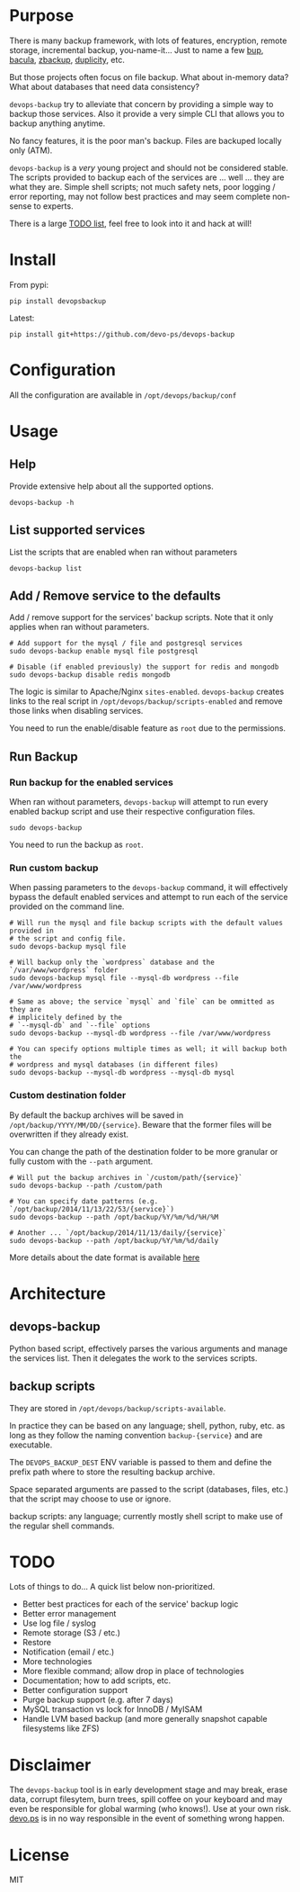 # Purpose

There is many backup framework, with lots of features, encryption, remote storage, incremental backup, you-name-it... Just to name a few [bup](), [bacula](), [zbackup](), [duplicity](), etc.

But those projects often focus on file backup. What about in-memory data? What about databases that need data consistency? 

`devops-backup` try to alleviate that concern by providing a simple way to backup those services. Also it provide a very simple CLI that allows you to backup anything anytime.

No fancy features, it is the poor man's backup. Files are backuped locally only (ATM).

`devops-backup` is a *very* young project and should not be considered stable. The scripts provided to backup each of the services are ... well ... they are what they are. Simple shell scripts; not much safety nets, poor logging / error reporting, may not follow best practices and may seem complete non-sense to experts. 

There is a large [TODO list](https://github.com/devo-ps/devops-backup#todo), feel free to look into it and hack at will!

# Install

From pypi:
```
pip install devopsbackup
```

Latest:
```
pip install git+https://github.com/devo-ps/devops-backup
```

# Configuration

All the configuration are available in `/opt/devops/backup/conf`

# Usage

## Help

Provide extensive help about all the supported options.

```
devops-backup -h
```

## List supported services

List the scripts that are enabled when ran without parameters

```
devops-backup list 
```

## Add / Remove service to the defaults

Add / remove support for the services' backup scripts. Note that it only applies when ran without parameters.

```
# Add support for the mysql / file and postgresql services
sudo devops-backup enable mysql file postgresql

# Disable (if enabled previously) the support for redis and mongodb
sudo devops-backup disable redis mongodb
```

The logic is similar to Apache/Nginx `sites-enabled`. `devops-backup` creates links to the real script in `/opt/devops/backup/scripts-enabled` and remove those links when disabling services.

You need to run the enable/disable feature as `root` due to the permissions.

## Run Backup

### Run backup for the enabled services

When ran without parameters, `devops-backup` will attempt to run every enabled backup script and use their respective configuration files.

```
sudo devops-backup
```

You need to run the backup as `root`.

### Run custom backup

When passing parameters to the `devops-backup` command, it will effectively bypass the default enabled services and attempt to run each of the service provided on the command line.

```
# Will run the mysql and file backup scripts with the default values provided in
# the script and config file.
sudo devops-backup mysql file

# Will backup only the `wordpress` database and the `/var/www/wordpress` folder
sudo devops-backup mysql file --mysql-db wordpress --file /var/www/wordpress

# Same as above; the service `mysql` and `file` can be ommitted as they are 
# implicitely defined by the 
# `--mysql-db` and `--file` options
sudo devops-backup --mysql-db wordpress --file /var/www/wordpress

# You can specify options multiple times as well; it will backup both the 
# wordpress and mysql databases (in different files)
sudo devops-backup --mysql-db wordpress --mysql-db mysql
```

### Custom destination folder

By default the backup archives will be saved in `/opt/backup/YYYY/MM/DD/{service}`. Beware that the former files will be overwritten if they already exist.

You can change the path of the destination folder to be more granular or fully custom with the `--path` argument.

```
# Will put the backup archives in `/custom/path/{service}`
sudo devops-backup --path /custom/path

# You can specify date patterns (e.g. `/opt/backup/2014/11/13/22/53/{service}`)
sudo devops-backup --path /opt/backup/%Y/%m/%d/%H/%M

# Another ... `/opt/backup/2014/11/13/daily/{service}`
sudo devops-backup --path /opt/backup/%Y/%m/%d/daily
```

More details about the date format is available [here](https://docs.python.org/2/library/datetime.html#strftime-and-strptime-behavior)

# Architecture

## devops-backup

Python based script, effectively parses the various arguments and manage the services list. Then it delegates the work to the services scripts.

## backup scripts

They are stored in `/opt/devops/backup/scripts-available`.

In practice they can be based on any language; shell, python, ruby, etc. as long as they follow the naming convention `backup-{service}` and are executable.

The `DEVOPS_BACKUP_DEST` ENV variable is passed to them and define the prefix path where to store the resulting backup archive.

Space separated arguments are passed to the script (databases, files, etc.) that the script may choose to use or ignore.

backup scripts: any language; currently mostly shell script to make use of the regular shell commands.

# TODO

Lots of things to do... A quick list below non-prioritized.

- Better best practices for each of the service' backup logic
- Better error management
- Use log file / syslog
- Remote storage (S3 / etc.)
- Restore
- Notification (email / etc.)
- More technologies
- More flexible command; allow drop in place of technologies
- Documentation; how to add scripts, etc.
- Better configuration support
- Purge backup support (e.g. after 7 days)
- MySQL transaction vs lock for InnoDB / MyISAM
- Handle LVM based backup (and more generally snapshot capable filesystems like ZFS)

# Disclaimer

The `devops-backup` tool is in early development stage and may break, erase data, corrupt filesytem, burn trees, spill coffee on your keyboard and may even be responsible for global warming (who knows!). Use at your own risk. [devo.ps](http://devo.ps) is in no way responsible in the event of something wrong happen.

# License

MIT
